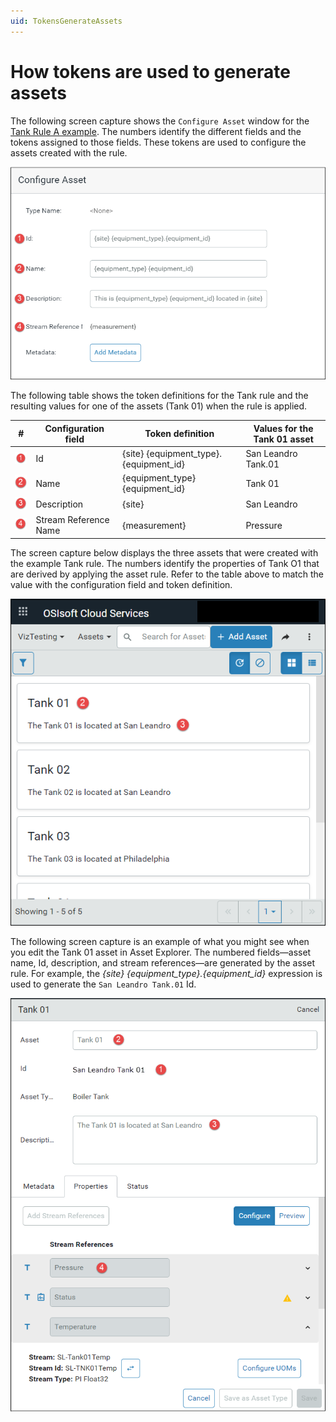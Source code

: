 ```yaml
---
uid: TokensGenerateAssets
---
```


# How tokens are used to generate assets

<!-- WRITER'S NOTE: I need to update these screen captures to show changes I've made to the Configure Asset dialog and to show that the assets are based on an asset type. But I'm not able to produce the assets in order to take the screen captures. -->

The following screen capture shows the `Configure Asset` window for the [Tank Rule A example](xref:CreateAssetRules#tank). The numbers identify the different fields and the tokens assigned to those fields. These tokens are used to configure the assets created with the rule.

![Configure Assets dialog](images/configure-asset.png)

The following table shows the token definitions for the Tank rule and the resulting values for one of the assets (Tank 01) when the rule is applied.

| #                     | Configuration field   | Token definition                       | Values for the Tank 01 asset |
| :-------------------: | --------------------- | -------------------------------------- | ---------------------------- |
| ![one](images/one.png)   | Id                    | {site} {equipment_type}.{equipment_id} | San Leandro Tank.01          |
| ![two](images/two.png)   | Name                  | {equipment_type} {equipment_id}        | Tank 01                      |
| ![three](images/three.png) | Description           | {site}                                 | San Leandro                  |
| ![four](images/four.png)  | Stream Reference Name | {measurement}                          | Pressure                     |

The screen capture below displays the three assets that were created with the example Tank rule. The numbers identify the properties of Tank O1 that are derived by applying the asset rule. Refer to the table above to match the value with the configuration field and token definition.

![Asset Explorer Tile view](images/asset-explorer-tile-view.png)

The following screen capture is an example of what you might see when you edit the Tank 01 asset in Asset Explorer. The numbered fields&mdash;asset name, Id, description, and stream references&mdash;are generated by the asset rule. For example, the *{site} {equipment_type}.{equipment_id}* expression is used to generate the `San Leandro Tank.01` Id. 

![Edit asset](images/asset-edit-view.png)

